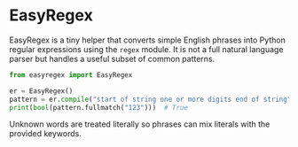 # EasyRegex

EasyRegex is a tiny helper that converts simple English phrases into
Python regular expressions using the `regex` module. It is not a full
natural language parser but handles a useful subset of common patterns.

```python
from easyregex import EasyRegex

er = EasyRegex()
pattern = er.compile("start of string one or more digits end of string")
print(bool(pattern.fullmatch("123")))  # True
```

Unknown words are treated literally so phrases can mix literals with the
provided keywords.
